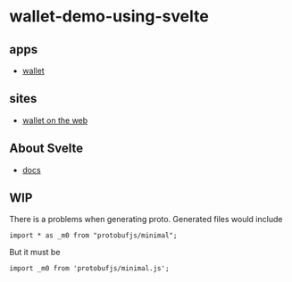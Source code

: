 # wallet-demo-using-svelte

## apps

- [wallet](./apps/wallet/)

## sites

- [wallet on the web](https://hiromaily.github.io/wallet-demo-using-svelte/web/wallet/)

## About Svelte

- [docs](https://github.com/hiromaily/documents/blob/main/frontend/framework/svelte.md)


## WIP
There is a problems when generating proto.
Generated files would include
```
import * as _m0 from "protobufjs/minimal";
```
But it must be
```
import _m0 from 'protobufjs/minimal.js';
```
